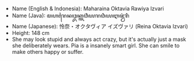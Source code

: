 - Name (English & Indonesia): Maharaina Oktavia Rawiya Izvari
- Name (Java): ꦩꦲꦫꦻꦤꦎꦏ꧀ꦠꦮ꦳ꦶꦪꦫꦮꦶꦪꦆꦗ꦳꧀ꦮ꦳ꦫꦶ
- Name (Japanese): 怜奈・オクタヴィア イズヴァリ (Reina Oktavia Izvari)
- Height: 148 cm
- She may look stupid and always act crazy, but it's actually just a mask she deliberately wears. Pia is a insanely smart girl. She can smile to make others happy or suffer.